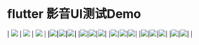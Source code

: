 # flutter 影音UI测试Demo


|   ![](https://github.com/sosopop/cicitv/blob/master/web/%20(1).png)   |    ![](https://github.com/sosopop/cicitv/blob/master/web/%20(2).png)  |    ![](https://github.com/sosopop/cicitv/blob/master/web/%20(3).png)  |
|![](https://github.com/sosopop/cicitv/blob/master/web/%20(4).png)|![](https://github.com/sosopop/cicitv/blob/master/web/%20(5).png)|![](https://github.com/sosopop/cicitv/blob/master/web/%20(6).png)|
|![](https://github.com/sosopop/cicitv/blob/master/web/%20(7).png)|![](https://github.com/sosopop/cicitv/blob/master/web/%20(8).png)|![](https://github.com/sosopop/cicitv/blob/master/web/%20(9).png)|
|![](https://github.com/sosopop/cicitv/blob/master/web/%20(10).png)|![](https://github.com/sosopop/cicitv/blob/master/web/%20(11).png)|![](https://github.com/sosopop/cicitv/blob/master/web/%20(12).png)|
|![](https://github.com/sosopop/cicitv/blob/master/web/%20(13).png)|![](https://github.com/sosopop/cicitv/blob/master/web/%20(14).png)|![](https://github.com/sosopop/cicitv/blob/master/web/%20(15).png)|
|![](https://github.com/sosopop/cicitv/blob/master/web/%20(16).png)|![](https://github.com/sosopop/cicitv/blob/master/web/%20(17).png)|      |
